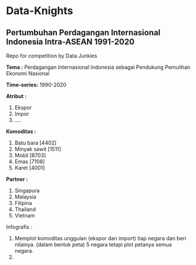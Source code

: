 # Data-Knights
## Pertumbuhan Perdagangan Internasional Indonesia Intra-ASEAN 1991-2020
Repo for competition by Data Junkies

**Tema :** Perdagangan Internasional Indonesia sebagai Pendukung Pemulihan Ekonomi Nasional

**Time-series:** 1990-2020

**Atribut :**
1. Ekspor
2. Impor
3. ....

**Komoditas :**
1. Batu bara [4402]
2. Minyak sawit [1511]
3. Mobil [8703]
4. Emas [7108]
5. Karet [4001]

**Partner :**
1. Singapura
2. Malaysia
3. Filipina
4. Thailand
5. Vietnam

Infografis :
1. Memplot komoditas unggulan (ekspor dan import) tiap negara dan beri nilainya. (dalam bentuk peta) 5 negara tetapi plot petanya semua negara.
2. 


